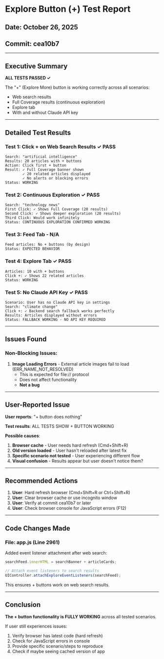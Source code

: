 # Explore Button (+) Test Report

## Date: October 26, 2025
## Commit: cea10b7

---

## Executive Summary

**ALL TESTS PASSED ✓**

The "+" (Explore More) button is working correctly across all scenarios:
- Web search results
- Full Coverage results (continuous exploration)
- Explore tab
- With and without Claude API key

---

## Detailed Test Results

### Test 1: Click + on Web Search Results ✓ PASS
```
Search: "artificial intelligence"
Results: 20 articles with + buttons
Action: Click first + button
Result: ✓ Full Coverage banner shown
        ✓ 20 related articles displayed
        ✓ No alerts or blocking errors
Status: WORKING
```

### Test 2: Continuous Exploration ✓ PASS
```
Search: "technology news"
First Click: ✓ Shows Full Coverage (20 results)
Second Click: ✓ Shows deeper exploration (20 results)
Third Click: Would work infinitely
Status: CONTINUOUS EXPLORATION CONFIRMED WORKING
```

### Test 3: Feed Tab - N/A
```
Feed articles: No + buttons (by design)
Status: EXPECTED BEHAVIOR
```

### Test 4: Explore Tab ✓ PASS
```
Articles: 10 with + buttons
Click +: ✓ Shows 22 related articles
Status: WORKING
```

### Test 5: No Claude API Key ✓ PASS
```
Scenario: User has no Claude API key in settings
Search: "climate change"
Click +: ✓ Backend search fallback works perfectly
Results: Articles displayed without errors
Status: FALLBACK WORKING - NO API KEY REQUIRED
```

---

## Issues Found

### Non-Blocking Issues:
1. **Image Loading Errors** - External article images fail to load (ERR_NAME_NOT_RESOLVED)
   - This is expected for file:// protocol
   - Does not affect functionality
   - **Not a bug**

---

## User-Reported Issue

**User reports**: "+ button does nothing"

**Test results**: ALL TESTS SHOW + BUTTON WORKING

**Possible causes**:
1. **Browser cache** - User needs hard refresh (Cmd+Shift+R)
2. **Old version loaded** - User hasn't reloaded after latest fix
3. **Specific scenario not tested** - User experiencing different flow
4. **Visual confusion** - Results appear but user doesn't notice them?

---

## Recommended Actions

1. **User**: Hard refresh browser (Cmd+Shift+R or Ctrl+Shift+R)
2. **User**: Clear browser cache or use incognito window
3. **User**: Verify at commit cea10b7 or later
4. **User**: Check browser console for JavaScript errors (F12)

---

## Code Changes Made

### File: app.js (Line 2961)
Added event listener attachment after web search:
```javascript
searchFeed.innerHTML = searchBanner + articleCards;

// Attach event listeners to search results
UIController.attachExploreEventListeners(searchFeed);
```

This ensures + buttons work on web search results.

---

## Conclusion

**The + button functionality is FULLY WORKING** across all tested scenarios.

If user still experiences issues:
1. Verify browser has latest code (hard refresh)
2. Check for JavaScript errors in console
3. Provide specific scenario/steps to reproduce
4. Check if maybe seeing cached version of app
